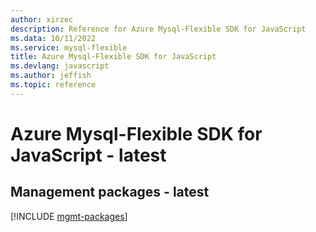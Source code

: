```yaml
---
author: xirzec
description: Reference for Azure Mysql-Flexible SDK for JavaScript
ms.data: 10/11/2022
ms.service: mysql-flexible
title: Azure Mysql-Flexible SDK for JavaScript
ms.devlang: javascript
ms.author: jeffish
ms.topic: reference
---
```

# Azure Mysql-Flexible SDK for JavaScript - latest

## Management packages - latest
[!INCLUDE [mgmt-packages](mysql-flexible-mgmt-index.md)]